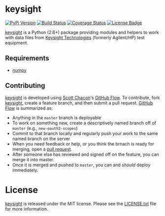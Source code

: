 # keysight

[![PyPi Version][pypi ver image]][pypi ver link]
[![Build Status][travis image]][travis link]
[![Coverage Status][coveralls image]][coveralls link]
[![License Badge][license image]][LICENSE.txt]

[keysight][] is a Python (2.6+) package providing modules and helpers to
work with data files from [Keysight Technologies][key] (formerly
Agilent/HP) test equipment.

## Requirements

- [numpy][]

## Contributing

[keysight][] is developed using [Scott Chacon][]'s [GitHub Flow][]. To
contribute, fork [keysight][], create a feature branch, and then submit
a pull request.  [GitHub Flow][] is summarized as:

- Anything in the `master` branch is deployable
- To work on something new, create a descriptively named branch off of
  `master` (e.g., `new-oauth2-scopes`)
- Commit to that branch locally and regularly push your work to the same
  named branch on the server
- When you need feedback or help, or you think the brnach is ready for
  merging, open a [pull request][].
- After someone else has reviewed and signed off on the feature, you can
  merge it into master.
- Once it is merged and pushed to `master`, you can and *should* deploy
  immediately.

# License

[keysight] is released under the MIT license. Please see the
[LICENSE.txt] file for more information.

[key]: http://www.keysight.com/
[keysight]: https://github.com/questrail/keysight
[coveralls image]: http://img.shields.io/coveralls/questrail/keysight/master.svg
[coveralls link]: https://coveralls.io/r/questrail/keysight
[github flow]: http://scottchacon.com/2011/08/31/github-flow.html
[LICENSE.txt]: https://github.com/questrail/keysight/blob/develop/LICENSE.txt
[license image]: http://img.shields.io/pypi/l/keysight.svg
[numpy]: http://www.numpy.org
[pull request]: https://help.github.com/articles/using-pull-requests
[pypi ver image]: http://img.shields.io/pypi/v/keysight.svg
[pypi ver link]: https://pypi.python.org/pypi/keysight
[python standard library]: https://docs.python.org/2/library/
[scott chacon]: http://scottchacon.com/about.html
[siganalysis]: https://github.com/questrail/siganalysis
[travis image]: http://img.shields.io/travis/questrail/keysight/master.svg
[travis link]: https://travis-ci.org/questrail/keysight
